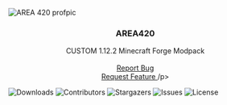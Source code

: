 ![AREA 420 profpic](https://github.com/hackribs/AREA420/assets/48854364/22988ee9-c090-4a34-ab2f-3fd6d00904ad)

<p align="center">
  <h3 align="center">AREA420</h3>
  <p align="center">
    CUSTOM 1.12.2 Minecraft Forge Modpack
    <br>
  <br/>
  <a
  href="https://github.com/hackribs/AREA420/issues">Report Bug</a>
  <br>
  <a
     href="https://github.com/hackribs/AREA420/issues">Request Feature
  </a>
/p>
</p>

![Downloads](https://img.shields.io/github/downloads/hackribs/AREA420/total) ![Contributors](https://img.shields.io/github/contributors/hackribs/AREA420?color=dark-green) ![Stargazers](https://img.shields.io/github/stars/hackribs/AREA420?style=social) ![Issues](https://img.shields.io/github/issues/hackribs/AREA420) ![License](https://img.shields.io/github/license/hackribs/AREA420) 
